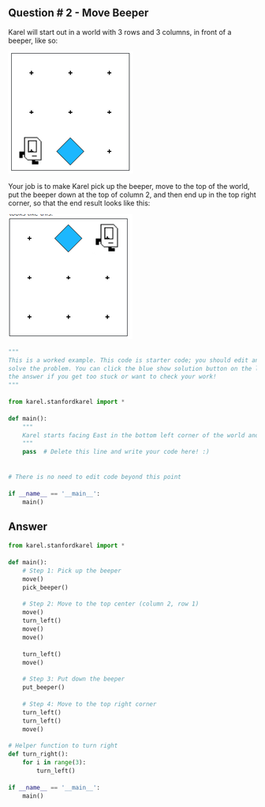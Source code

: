 ## Question # 2 - Move Beeper
Karel will start out in a world with 3 rows and 3 columns, in front of a beeper, like so:

![alt text](Images/image05.png)

Your job is to make Karel pick up the beeper, move to the top of the world, put the beeper down at the top of column 2, and then end up in the top right corner, so that the end result looks like this:

![alt text](Images/image06.png)

```python
"""
This is a worked example. This code is starter code; you should edit and run it to
solve the problem. You can click the blue show solution button on the left to see
the answer if you get too stuck or want to check your work!
"""

from karel.stanfordkarel import *

def main():
    """
    Karel starts facing East in the bottom left corner of the world and ends facing East in the bottom right corner of the world.
    """
    pass  # Delete this line and write your code here! :)


# There is no need to edit code beyond this point

if __name__ == '__main__':
    main()
```

## Answer

```python
from karel.stanfordkarel import *

def main():
    # Step 1: Pick up the beeper
    move()
    pick_beeper()
    
    # Step 2: Move to the top center (column 2, row 1)
    move()
    turn_left()
    move()
    move()

    turn_left()
    move()
    
    # Step 3: Put down the beeper
    put_beeper()
    
    # Step 4: Move to the top right corner
    turn_left()
    turn_left()
    move()
    
# Helper function to turn right
def turn_right():
    for i in range(3):
        turn_left()

if __name__ == '__main__':
    main()
```